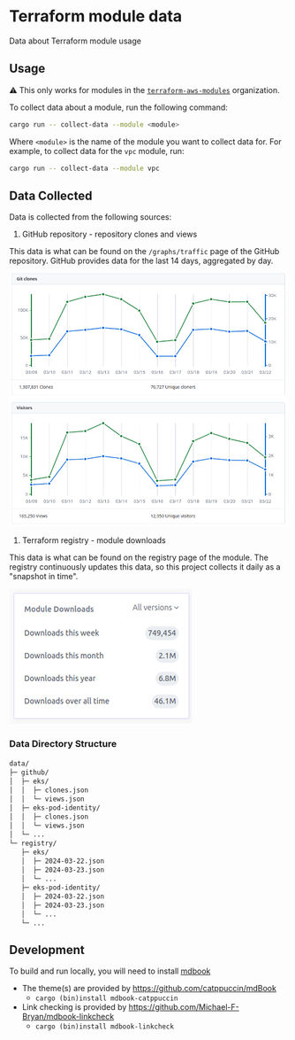 # Terraform module data

Data about Terraform module usage

## Usage

:warning: This only works for modules in the [`terraform-aws-modules`](https://github.com/terraform-aws-modules) organization.

To collect data about a module, run the following command:

```bash
cargo run -- collect-data --module <module>
```

Where `<module>` is the name of the module you want to collect data for. For example, to collect data for the `vpc` module, run:

```bash
cargo run -- collect-data --module vpc
```

## Data Collected

Data is collected from the following sources:

1. GitHub repository - repository clones and views

This data is what can be found on the `/graphs/traffic` page of the GitHub repository. GitHub provides data for the last 14 days, aggregated by day.

![GitHub traffic graph](./docs/assets/github.png)

1. Terraform registry - module downloads

This data is what can be found on the registry page of the module. The registry continuously updates this data, so this project collects it daily as a "snapshot in time".

![Terraform registry downloads](./docs/assets/registry.png)

### Data Directory Structure

```text
data/
├─ github/
│  ├─ eks/
│  │  ├─ clones.json
│  │  └─ views.json
│  ├─ eks-pod-identity/
│  │  ├─ clones.json
│  │  └─ views.json
│  └─ ...
└─ registry/
   ├─ eks/
   │  ├─ 2024-03-22.json
   │  ├─ 2024-03-23.json
   │  └─ ...
   ├─ eks-pod-identity/
   │  ├─ 2024-03-22.json
   │  ├─ 2024-03-23.json
   │  └─ ...
   └─ ...
```

## Development

To build and run locally, you will need to install [mdbook](https://rust-lang.github.io/mdBook/guide/installation.html)

- The theme(s) are provided by <https://github.com/catppuccin/mdBook>
  - `cargo (bin)install mdbook-catppuccin`
- Link checking is provided by <https://github.com/Michael-F-Bryan/mdbook-linkcheck>
  - `cargo (bin)install mdbook-linkcheck`
